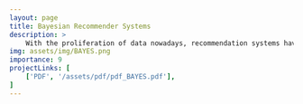 ```yaml
---
layout: page
title: Bayesian Recommender Systems
description: >
    With the proliferation of data nowadays, recommendation systems have become instrumental in filtering content for the user. These systems curate a set of personalized items to increase user satisfaction. In movie recommendation systems, the algorithm searches for content that would increase the user’s watch time. In this project, we design a Bayesian model to tackle the problem. Our goal is to predict the likelihood of a user liking an item. Experiments showed that our model is able to perform competitively with machine learning models. Moreover, in high confidence predictions, it surpasses them. However, the computational cost and lack of scalability of our model currently pose a limitation to its usage in a large-scale production setting.
img: assets/img/BAYES.png
importance: 9
projectLinks: [
    ['PDF', '/assets/pdf/pdf_BAYES.pdf'], 
]
---
```

